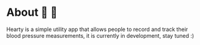# About :construction: :construction_worker:


Hearty is a simple utility app that allows people to record and track their blood pressure measurements, it is currently in development, stay tuned :)
